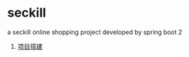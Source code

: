 # seckill

a seckill online shopping project developed by spring boot 2

1. [项目搭建](https://www.cnblogs.com/victorbu/p/10538615.html)


